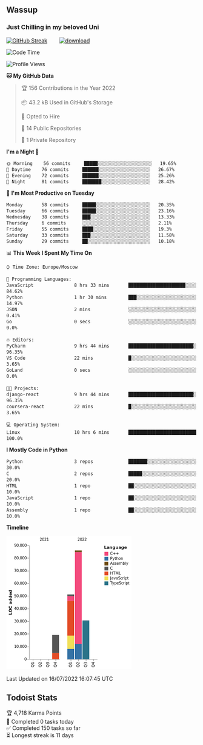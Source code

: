 ## Wassup 
### Just Chilling in my beloved Uni 

<!--
-->

[![GitHub Streak](http://github-readme-streak-stats.herokuapp.com?user=archeoss&theme=shades-of-purple&hide_border=true&date_format=j%20M%5B%20Y%5D)](https://git.io/streak-stats)&nbsp;&nbsp;&nbsp;&nbsp;&nbsp;&nbsp;&nbsp;&nbsp;[![download](https://user-images.githubusercontent.com/68448737/147796309-d8b65b1d-4dde-40d9-b03a-2b42aaa6cd43.jpeg)
](http://bmstu.ru/)

<!--START_SECTION:waka-->
![Code Time](http://img.shields.io/badge/Code%20Time-370%20hrs%2038%20mins-blue)

![Profile Views](http://img.shields.io/badge/Profile%20Views-76-blue)

**🐱 My GitHub Data** 

> 🏆 156 Contributions in the Year 2022
 > 
> 📦 43.2 kB Used in GitHub's Storage 
 > 
> 💼 Opted to Hire
 > 
> 📜 14 Public Repositories 
 > 
> 🔑 1 Private Repository 
 > 
**I'm a Night 🦉** 

```text
🌞 Morning    56 commits     █████░░░░░░░░░░░░░░░░░░░░   19.65% 
🌆 Daytime    76 commits     ██████░░░░░░░░░░░░░░░░░░░   26.67% 
🌃 Evening    72 commits     ██████░░░░░░░░░░░░░░░░░░░   25.26% 
🌙 Night      81 commits     ███████░░░░░░░░░░░░░░░░░░   28.42%

```
📅 **I'm Most Productive on Tuesday** 

```text
Monday       58 commits     █████░░░░░░░░░░░░░░░░░░░░   20.35% 
Tuesday      66 commits     █████░░░░░░░░░░░░░░░░░░░░   23.16% 
Wednesday    38 commits     ███░░░░░░░░░░░░░░░░░░░░░░   13.33% 
Thursday     6 commits      ░░░░░░░░░░░░░░░░░░░░░░░░░   2.11% 
Friday       55 commits     ████░░░░░░░░░░░░░░░░░░░░░   19.3% 
Saturday     33 commits     ███░░░░░░░░░░░░░░░░░░░░░░   11.58% 
Sunday       29 commits     ██░░░░░░░░░░░░░░░░░░░░░░░   10.18%

```


📊 **This Week I Spent My Time On** 

```text
⌚︎ Time Zone: Europe/Moscow

💬 Programming Languages: 
JavaScript               8 hrs 33 mins       █████████████████████░░░░   84.62% 
Python                   1 hr 30 mins        ███░░░░░░░░░░░░░░░░░░░░░░   14.97% 
JSON                     2 mins              ░░░░░░░░░░░░░░░░░░░░░░░░░   0.41% 
Go                       0 secs              ░░░░░░░░░░░░░░░░░░░░░░░░░   0.0%

🔥 Editors: 
PyCharm                  9 hrs 44 mins       ████████████████████████░   96.35% 
VS Code                  22 mins             █░░░░░░░░░░░░░░░░░░░░░░░░   3.65% 
GoLand                   0 secs              ░░░░░░░░░░░░░░░░░░░░░░░░░   0.0%

🐱‍💻 Projects: 
django-react             9 hrs 44 mins       ████████████████████████░   96.35% 
coursera-react           22 mins             █░░░░░░░░░░░░░░░░░░░░░░░░   3.65%

💻 Operating System: 
Linux                    10 hrs 6 mins       █████████████████████████   100.0%

```

**I Mostly Code in Python** 

```text
Python                   3 repos             ███████░░░░░░░░░░░░░░░░░░   30.0% 
C                        2 repos             █████░░░░░░░░░░░░░░░░░░░░   20.0% 
HTML                     1 repo              ██░░░░░░░░░░░░░░░░░░░░░░░   10.0% 
JavaScript               1 repo              ██░░░░░░░░░░░░░░░░░░░░░░░   10.0% 
Assembly                 1 repo              ██░░░░░░░░░░░░░░░░░░░░░░░   10.0%

```


**Timeline**

![Chart not found](https://raw.githubusercontent.com/archeoss/archeoss/master/charts/bar_graph.png) 


 Last Updated on 16/07/2022 16:07:45 UTC
<!--END_SECTION:waka-->

## Todoist Stats

<!-- TODO-IST:START -->
🏆  4,718 Karma Points           
🌸  Completed 0 tasks today           
✅  Completed 150 tasks so far           
⏳  Longest streak is 11 days
<!-- TODO-IST:END -->

